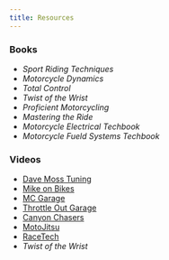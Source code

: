 ```yaml
---
title: Resources
---
```


### Books
- _Sport Riding Techniques_
- _Motorcycle Dynamics_
- _Total Control_
- _Twist of the Wrist_
- _Proficient Motorcycling_
- _Mastering the Ride_
- _Motorcycle Electrical Techbook_
- _Motorcycle Fueld Systems Techbook_

### Videos
- [Dave Moss Tuning](https://davemosstuning.com)
- [Mike on Bikes](https://www.youtube.com/channel/UC3s6-k8S8pX2JzeRzYS24UQ)
- [MC Garage](https://www.motorcyclistonline.com/tags/mc-garage-0/)
- [Throttle Out Garage](https://www.motortrendondemand.com/show/throttle-out/)
- [Canyon Chasers](https://www.youtube.com/user/canyonchaser)
- [MotoJitsu](https://www.motojitsu.com/)
- [RaceTech](https://www.youtube.com/user/racetechsuspension)
- _Twist of the Wrist_
